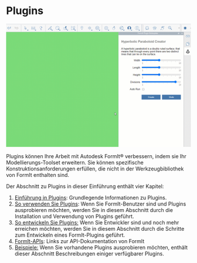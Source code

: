 # Plugins

![](../.gitbook/assets/gg1.gif)

Plugins können Ihre Arbeit mit Autodesk FormIt® verbessern, indem sie Ihr Modellierungs-Toolset erweitern. Sie können spezifische Konstruktionsanforderungen erfüllen, die nicht in der Werkzeugbibliothek von FormIt enthalten sind.

Der Abschnitt zu Plugins in dieser Einführung enthält vier Kapitel:

1. [Einführung in Plugins](introduction.md): Grundlegende Informationen zu Plugins.
2. [So verwenden Sie Plugins](how-to-use-plug-ins.md): Wenn Sie FormIt-Benutzer sind und Plugins ausprobieren möchten, werden Sie in diesem Abschnitt durch die Installation und Verwendung von Plugins geführt.
3. [So entwickeln Sie Plugins:](how-to-develop-plugins/) Wenn Sie Entwickler sind und noch mehr erreichen möchten, werden Sie in diesem Abschnitt durch die Schritte zum Entwickeln eines FormIt-Plugins geführt.
4. [FormIt-APIs](how-to-develop-plugins/useful-links.md): Links zur API-Dokumentation von FormIt
5. [Beispiele:](example-1/) Wenn Sie vorhandene Plugins ausprobieren möchten, enthält dieser Abschnitt Beschreibungen einiger verfügbarer Plugins.
